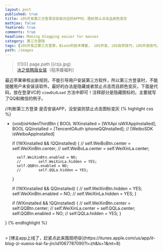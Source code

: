 ```yaml
---
layout: post
published: true
title: iOS开发第三方登录没安装对应的APP时，图标禁止点击且颜色变灰
mathjax: false
featured: true
comments: true
headline: Making blogging easier for masses
category: 第三方登陆
tags: [iOS开发之第三方登录，Bison的技术博客， iOS开发，iOS自学技巧，iOS开发技巧，iOS开发博客]
path: /images
---
```

>![1]({{ page.path }}/zjs.jpg)<br>
>[冰之依韩版女装](http://allluckly.taobao.com/)（程序媛福利）<br>


最近苹果审核出新规则，不能引导用户安装第三方软件，所以第三方登录时，不能提醒用户未安装该软件。最好的办法是隐藏或者禁止点击而且颜色变灰，下面是代码，放在登录VC的 `viewDidLoad` 方法中即可！注释部分是隐藏图标的。主要就写了QQ和微信的例子。


//判断第三方登录 是否安装APP，没安装则禁止点击图标变灰
{% highlight css %}
- (void)isHidenThirdBtn
{
    BOOL WXinstalled =  [WXApi isWXAppInstalled];
    BOOL QQinstalled = [TencentOAuth  iphoneQQInstalled];
    //  [WeiboSDK isWeiboAppInstalled]

    if (!WXinstalled && !QQinstalled) {
        //        self.WeiBoBtn.center = self.WeiXinBtn.center;
        //        self.WeiBoLa.center = self.WeiXinLa.center;

        self.WeiXinBtn.enabled = NO;
        //        self.WeiXinLa.hidden = YES;
        self.QQBtn.enabled = NO;
        //        self.QQLa.hidden = YES;
    }

    if (!WXinstalled && QQinstalled) {
        //        self.WeiXinBtn.hidden = YES;
        self.WeiXinBtn.enabled = NO;
        //        self.WeiXinLa.hidden = YES;
    }


    if (WXinstalled && !QQinstalled) {
        //        self.WeiXinBtn.center = self.QQBtn.center;
        //        self.WeiXinLa.center = self.QQLa.center;
        self.QQBtn.enabled = NO;
        //        self.QQLa.hidden = YES;
    }

}
{% endhighlight %}

<br>
> [博主app上线了，赶紧点此来围观吧😄](https://itunes.apple.com/us/app/it-blog-zi-xueios-kai-fa-jin/id1067787090?l=zh&ls=1&mt=8)<br>
